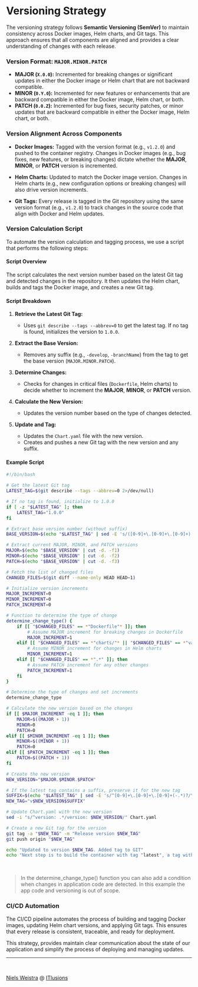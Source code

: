 # Versioning Strategy

The versioning strategy follows **Semantic Versioning (SemVer)** to maintain consistency across Docker images, Helm charts, and Git tags. This approach ensures that all components are aligned and provides a clear understanding of changes with each release.

### Version Format: `MAJOR.MINOR.PATCH`

- **MAJOR (`X.0.0`):** Incremented for breaking changes or significant updates in either the Docker image or Helm chart that are not backward compatible.
- **MINOR (`0.Y.0`):** Incremented for new features or enhancements that are backward compatible in either the Docker image, Helm chart, or both.
- **PATCH (`0.0.Z`):** Incremented for bug fixes, security patches, or minor updates that are backward compatible in either the Docker image, Helm chart, or both.

### Version Alignment Across Components

- **Docker Images:** Tagged with the version format (e.g., `v1.2.0`) and pushed to the container registry. Changes in Docker images (e.g., bug fixes, new features, or breaking changes) dictate whether the **MAJOR**, **MINOR**, or **PATCH** version is incremented.

- **Helm Charts:** Updated to match the Docker image version. Changes in Helm charts (e.g., new configuration options or breaking changes) will also drive version increments.

- **Git Tags:** Every release is tagged in the Git repository using the same version format (e.g., `v1.2.0`) to track changes in the source code that align with Docker and Helm updates.

### Version Calculation Script

To automate the version calculation and tagging process, we use a script that performs the following steps:

#### Script Overview

The script calculates the next version number based on the latest Git tag and detected changes in the repository. It then updates the Helm chart, builds and tags the Docker image, and creates a new Git tag.

#### Script Breakdown

1. **Retrieve the Latest Git Tag:**
   - Uses `git describe --tags --abbrev=0` to get the latest tag. If no tag is found, initializes the version to `1.0.0`.

2. **Extract the Base Version:**
   - Removes any suffix (e.g., `-develop`, `-branchName`) from the tag to get the base version (`MAJOR.MINOR.PATCH`).

3. **Determine Changes:**
   - Checks for changes in critical files (`Dockerfile`, Helm charts) to decide whether to increment the **MAJOR**, **MINOR**, or **PATCH** version.

4. **Calculate the New Version:**
   - Updates the version number based on the type of changes detected.

5. **Update and Tag:**
   - Updates the `Chart.yaml` file with the new version.
   - Creates and pushes a new Git tag with the new version and any suffix.

#### Example Script

```bash
#!/bin/bash

# Get the latest Git tag
LATEST_TAG=$(git describe --tags --abbrev=0 2>/dev/null)

# If no tag is found, initialize to 1.0.0
if [ -z "$LATEST_TAG" ]; then
    LATEST_TAG="1.0.0"
fi

# Extract base version number (without suffix)
BASE_VERSION=$(echo "$LATEST_TAG" | sed -E 's/([0-9]+\.[0-9]+\.[0-9]+).*/\1/')

# Extract current MAJOR, MINOR, and PATCH versions
MAJOR=$(echo "$BASE_VERSION" | cut -d. -f1)
MINOR=$(echo "$BASE_VERSION" | cut -d. -f2)
PATCH=$(echo "$BASE_VERSION" | cut -d. -f3)

# Fetch the list of changed files
CHANGED_FILES=$(git diff --name-only HEAD HEAD~1)

# Initialize version increments
MAJOR_INCREMENT=0
MINOR_INCREMENT=0
PATCH_INCREMENT=0

# Function to determine the type of change
determine_change_type() {
    if [[ "$CHANGED_FILES" == *"Dockerfile"* ]]; then
        # Assume MAJOR increment for breaking changes in Dockerfile
        MAJOR_INCREMENT=1
    elif [[ "$CHANGED_FILES" == *"charts/"* || "$CHANGED_FILES" == *"values.yaml"* ]]; then
        # Assume MINOR increment for changes in Helm charts
        MINOR_INCREMENT=1
    elif [[ "$CHANGED_FILES" == *".*" ]]; then
        # Assume PATCH increment for any other changes
        PATCH_INCREMENT=1
    fi
}

# Determine the type of changes and set increments
determine_change_type

# Calculate the new version based on the changes
if [[ $MAJOR_INCREMENT -eq 1 ]]; then
    MAJOR=$((MAJOR + 1))
    MINOR=0
    PATCH=0
elif [[ $MINOR_INCREMENT -eq 1 ]]; then
    MINOR=$((MINOR + 1))
    PATCH=0
elif [[ $PATCH_INCREMENT -eq 1 ]]; then
    PATCH=$((PATCH + 1))
fi

# Create the new version
NEW_VERSION="$MAJOR.$MINOR.$PATCH"

# If the latest tag contains a suffix, preserve it for the new tag
SUFFIX=$(echo "$LATEST_TAG" | sed -E 's/^[0-9]+\.[0-9]+\.[0-9]+(-.*)?/\1/')
NEW_TAG="v$NEW_VERSION$SUFFIX"

# Update Chart.yaml with the new version
sed -i "s/^version: .*/version: $NEW_VERSION/" Chart.yaml

# Create a new Git tag for the version
git tag -a "$NEW_TAG" -m "Release version $NEW_TAG"
git push origin "$NEW_TAG"

echo "Updated to version $NEW_TAG. Added tag to GIT"
echo "Next step is to build the container with tag "latest", a tag with the new version. Package and push the helm package to a repo.

```
<br>

> In the determine_change_type() function you can also add a condition when changes in application code are detected. In this example the app code and versioning is out of scope. 

### CI/CD Automation

The CI/CD pipeline automates the process of building and tagging Docker images, updating Helm chart versions, and applying Git tags. This ensures that every release is consistent, traceable, and ready for deployment.

This strategy, provides maintain clear communication about the state of our application and simplify the process of deploying and managing updates.

---
<br>

[Niels Weistra] @ [ITlusions]

   [ITlusions]: <https://github.com/ITlusions>
   [Niels Weistra]: <mailto:n.weistra@itlusions.com>
   [Azure Devops]: <https://dev.azure.com/ITlusions/ITL.FastAPI.Demo/>